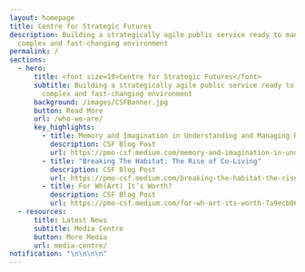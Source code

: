 ```yaml
---
layout: homepage
title: Centre for Strategic Futures
description: Building a strategically agile public service ready to manage a
  complex and fast-changing environment
permalink: /
sections:
  - hero:
      title: <font size=10>Centre for Strategic Futures</font>
      subtitle: Building a strategically agile public service ready to manage a
        complex and fast-changing environment
      background: /images/CSFBanner.jpg
      button: Read More
      url: /who-we-are/
      key_highlights:
        - title: Memory and Imagination in Understanding and Managing Risk
          description: CSF Blog Post
          url: https://pmo-csf.medium.com/memory-and-imagination-in-understanding-and-managing-risk-67e2fc7d964c
        - title: "Breaking The Habitat: The Rise of Co-Living"
          description: CSF Blog Post
          url: https://pmo-csf.medium.com/breaking-the-habitat-the-rise-of-co-living-8d12d9c287bb
        - title: For Wh(Art) It’s Worth?
          description: CSF Blog Post
          url: https://pmo-csf.medium.com/for-wh-art-its-worth-7a9ecb063d6c
  - resources:
      title: Latest News
      subtitle: Media Centre
      button: More Media
      url: media-centre/
notification: "\n\n\n\n"
---
```

